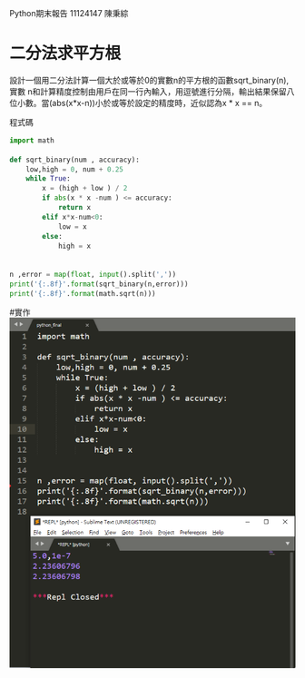 Python期末報告 11124147 陳秉綜
# 二分法求平方根

設計一個用二分法計算一個大於或等於0的實數n的平方根的函數sqrt_binary(n), 實數 n和計算精度控制由用戶在同一行內輸入，用逗號進行分隔，輸出結果保留八位小數。當(abs(x*x-n))小於或等於設定的精度時，近似認為x * x == n。

程式碼
```python
import math

def sqrt_binary(num , accuracy):
	low,high = 0, num + 0.25
	while True:
		x = (high + low ) / 2
		if abs(x * x -num ) <= accuracy:
			return x
		elif x*x-num<0:
			low = x
		else:
			high = x


n ,error = map(float, input().split(','))
print('{:.8f}'.format(sqrt_binary(n,error)))
print('{:.8f}'.format(math.sqrt(n)))

```
#實作
![image](https://github.com/heart1beat/python_final/blob/main/python_final_png.png)
